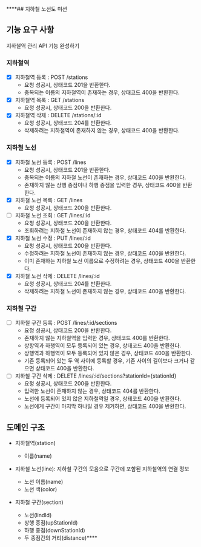 ****## 지하철 노선도 미션

## 기능 요구 사항

지하철역 관리 API 기능 완성하기

### 지하철역

- [x] 지하철역 등록 : POST /stations
  - 요청 성공시, 상태코드 201을 반환한다.
  - 중복되는 이름의 지하철역이 존재하는 경우, 상태코드 400을 반환한다.
- [x] 지하철역 목록 : GET /stations
  - 요청 성공시, 상태코드 200을 반환한다.
- [x] 지하철역 삭제 : DELETE /stations/:id
  - 요청 성공시, 상태코드 204를 반환한다.
  - 삭제하려는 지하철역이 존재하지 않는 경우, 상태코드 400을 반환한다.

### 지하철 노선

- [x] 지하철 노선 등록 : POST /lines
  - 요청 성공시, 상태코드 201을 반환한다.
  - 중복되는 이름의 지하철 노선이 존재하는 경우, 상태코드 400을 반환한다.
  - 존재하지 않는 상행 종점이나 하행 종점을 입력한 경우, 상태코드 400을 반환한다.
- [x] 지하철 노선 목록 : GET /lines
  - 요청 성공시, 상태코드 200을 반환한다.
- [ ] 지하철 노선 조회 : GET /lines/:id
  - 요청 성공시, 상태코드 200을 반환한다.
  - 조회하려는 지하철 노선이 존재하지 않는 경우, 상태코드 404를 반환한다.
- [x] 지하철 노선 수정 : PUT /lines/:id
  - 요청 성공시, 상태코드 200을 반환한다.
  - 수정하려는 지하철 노선이 존재하지 않는 경우, 상태코드 400을 반환한다.
  - 이미 존재하는 지하철 노선 이름으로 수정하려는 경우, 상태코드 400을 반환한다.
- [x] 지하철 노선 삭제 : DELETE /lines/:id
  - 요청 성공시, 상태코드 204를 반환한다.
  - 삭제하려는 지하철 노선이 존재하지 않는 경우, 상태코드 400을 반환한다.

### 지하철 구간

- [ ] 지하철 구간 등록 : POST /lines/:id/sections
  - 요청 성공시, 상태코드 200을 반환한다.
  - 존재하지 않는 지하철역을 입력한 경우, 상태코드 400를 반환한다.
  - 상항역과 하행역이 모두 등록되어 있는 경우, 상태코드 400을 반환한다.
  - 상행역과 하행역이 모두 등록되어 있지 않은 경우, 상태코드 400을 반환한다.
  - 기존 등록되어 있는 두 역 사이에 등록할 경우, 기존 사이의 길이보다 크거나 같으면 상태코드 400을 반환한다.
- [ ] 지하철 구간 삭제 : DELETE /lines/:id/sections?stationId={stationId}
  - 요청 성공시, 상태코드 200을 반환한다.
  - 입력한 노선이 존재하지 않는 경우, 상태코드 404를 반환한다.
  - 노선에 등록되어 있지 않은 지하철역일 경우, 상테코드 400을 반환한다.
  - 노선에게 구간이 마지막 하나일 경우 제거하면, 상태코드 400을 반환한다.

## 도메인 구조

- 지하철역(station)
  - 이름(name)

- 지하철 노선(line): 지하철 구간의 모음으로 구간에 포함된 지하철역의 연결 정보
  - 노선 이름(name)
  - 노선 색(color)

- 지하철 구간(section)
  - 노선(lindId)
  - 상행 종점(upStationId)
  - 하행 종점(downStationId)
  - 두 종점간의 거리(distance)****
